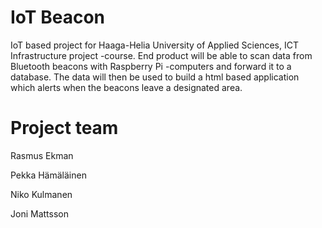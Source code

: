 

# IoT Beacon
IoT based project for Haaga-Helia University of Applied Sciences, ICT Infrastructure project -course. End product will be able to scan data from Bluetooth beacons with Raspberry Pi -computers and forward it to a database. The data will then be used to build a html based application which alerts when the beacons leave a designated area.


# Project team
Rasmus Ekman

Pekka Hämäläinen

Niko Kulmanen

Joni Mattsson
